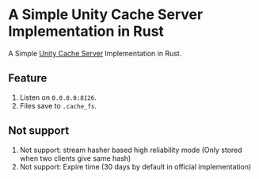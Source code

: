 # A Simple Unity Cache Server Implementation in Rust

A Simple [Unity Cache Server](https://github.com/Unity-Technologies/unity-cache-server) Implementation in Rust.

## Feature

1. Listen on `0.0.0.0:8126`.
2. Files save to `.cache_fs`.

## Not support

1. Not support: stream hasher based high reliability mode (Only stored when two clients give same hash)
2. Not support: Expire time (30 days by default in official implementation)